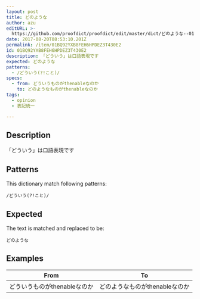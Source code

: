 ```yaml
---
layout: post
title: どのような
author: azu
editURL: >-
  https://github.com/proofdict/proofdict/edit/master/dict/どのような--01BQ92YXB8FEH6HPDEZ3T430E2.yml
date: 2017-08-20T08:53:10.201Z
permalink: /item/01BQ92YXB8FEH6HPDEZ3T430E2
id: 01BQ92YXB8FEH6HPDEZ3T430E2
description: 「どういう」は口語表現です
expected: どのような
patterns:
  - /どういう(?!こと)/
specs:
  - from: どういうものがthenableなのか
    to: どのようなものがthenableなのか
tags:
  - opinion
  - 表記統一

---
```


## Description

「どういう」は口語表現です

## Patterns

This dictionary match following patterns:

    /どういう(?!こと)/

## Expected

The text is matched and replaced to be:

    どのような

## Examples

| From               | To                  |
| ------------------ | ------------------- |
| どういうものがthenableなのか | どのようなものがthenableなのか |
